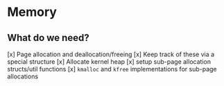 # Memory

## What do we need?

[x] Page allocation and deallocation/freeing
[x] Keep track of these via a special structure
[x] Allocate kernel heap
[x] setup sub-page allocation structs/util functions
[x] `kmalloc` and `kfree` implementations for sub-page allocations
